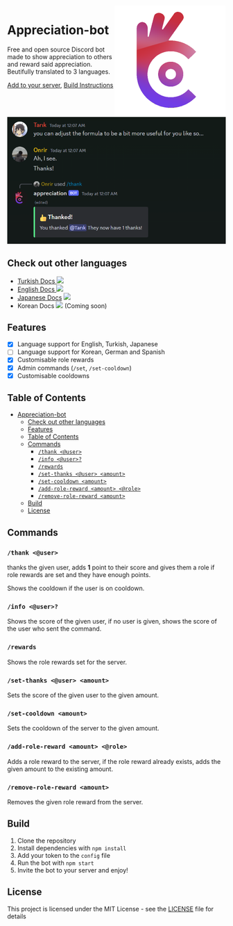 <img src="./assets/promotional_logo.png" align="right" width="256px" height="256px"/>

# Appreciation-bot

Free and open source Discord bot made to show appreciation to others and reward said appreciation. Beutifully translated to 3 languages.

[Add to your server](https://discord.com/api/oauth2/authorize?client_id=1196863040029732884&permissions=275146729472&scope=bot+applications.commands), [Build Instructions](#build)

<img src="./assets/promotional_material.png">

## Check out other languages

- [Turkish Docs <img height=16 src="https://flagicons.lipis.dev/flags/4x3/tr.svg">](./assets/TR.md)
- [English Docs <img height=16 src="https://flagicons.lipis.dev/flags/4x3/gb.svg">]()
- [Japanese Docs](./assets/JA.md) <img height=16 src="https://flagicons.lipis.dev/flags/4x3/jp.svg">
- Korean Docs <img height=16 src="https://flagicons.lipis.dev/flags/4x3/kr.svg"> (Coming soon)

## Features

- [x] Language support for English, Turkish, Japanese
- [ ] Language support for Korean, German and Spanish
- [x] Customisable role rewards
- [x] Admin commands (`/set`, `/set-cooldown`)
- [x] Customisable cooldowns

## Table of Contents

- [Appreciation-bot](#appreciation-bot)
  - [Check out other languages](#check-out-other-languages)
  - [Features](#features)
  - [Table of Contents](#table-of-contents)
  - [Commands](#commands)
    - [`/thank <@user>`](#thank-user)
    - [`/info <@user>?`](#info-user)
    - [`/rewards`](#rewards)
    - [`/set-thanks <@user> <amount>`](#set-thanks-user-amount)
    - [`/set-cooldown <amount>`](#set-cooldown-amount)
    - [`/add-role-reward <amount> <@role>`](#add-role-reward-amount-role)
    - [`/remove-role-reward <amount>`](#remove-role-reward-amount)
  - [Build](#build)
  - [License](#license)

## Commands

### `/thank <@user>`

thanks the given user, adds **1** point to their score and gives them a role if role rewards are set and they have enough points.

Shows the cooldown if the user is on cooldown.

### `/info <@user>?`

Shows the score of the given user, if no user is given, shows the score of the user who sent the command.

### `/rewards`

Shows the role rewards set for the server.

### `/set-thanks <@user> <amount>`

Sets the score of the given user to the given amount.

### `/set-cooldown <amount>`

Sets the cooldown of the server to the given amount.

### `/add-role-reward <amount> <@role>`

Adds a role reward to the server, if the role reward already exists, adds the given amount to the existing amount.

### `/remove-role-reward <amount>`

Removes the given role reward from the server.

## Build

1. Clone the repository
2. Install dependencies with `npm install`
3. Add your token to the `config` file
4. Run the bot with `npm start`
5. Invite the bot to your server and enjoy!

## License

This project is licensed under the MIT License - see the [LICENSE](LICENSE) file for details